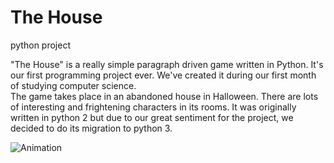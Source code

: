 # The House
python project

"The House" is a really simple paragraph driven game written in Python. 
It's our first programming project ever. We've created it during our first month of studying computer science.  
The game takes place in an abandoned house in Halloween. There are lots of interesting and frightening characters in its rooms. 
It was originally written in python 2 but due to our great sentiment for the project, we decided to do its migration to python 3. 

![Animation](https://user-images.githubusercontent.com/47063149/177643535-86c523bc-b0cb-43bc-9712-4f8a02fe7a87.gif)
